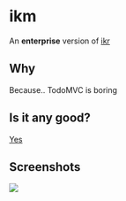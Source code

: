 # ikm

An **enterprise** version of [ikr][]

## Why

Because.. TodoMVC is boring

## Is it any good?

[Yes][yes]

[yes]: https://news.ycombinator.com/item?id=3067434

## Screenshots

![](http://d.fsck.com.ar/c9I1i.png)

[ikr]: http://github.com/dequis/ikr
